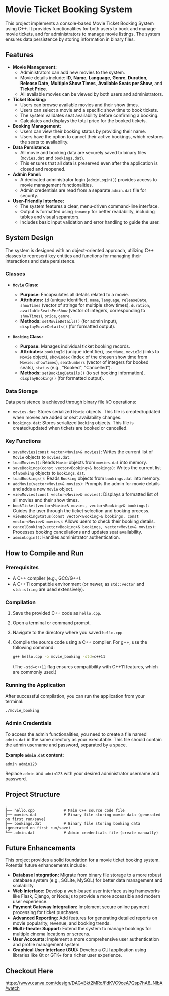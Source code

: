 # Movie Ticket Booking System

This project implements a console-based Movie Ticket Booking System using C++. It provides functionalities for both users to book and manage movie tickets, and for administrators to manage movie listings. The system ensures data persistence by storing information in binary files.

## Features

*   **Movie Management:**
    *   Administrators can add new movies to the system.
    *   Movie details include: **ID**, **Name**, **Language**, **Genre**, **Duration**, **Release Date**, **Multiple Show Times**, **Available Seats per Show**, and **Ticket Price**.
    *   All available movies can be viewed by both users and administrators.
*   **Ticket Booking:**
    *   Users can browse available movies and their show times.
    *   Users can select a movie and a specific show time to book tickets.
    *   The system validates seat availability before confirming a booking.
    *   Calculates and displays the total price for the booked tickets.
*   **Booking Management:**
    *   Users can view their booking status by providing their name.
    *   Users have the option to cancel their active bookings, which restores the seats to availability.
*   **Data Persistence:**
    *   All movie and booking data are securely saved to binary files (`movies.dat` and `bookings.dat`).
    *   This ensures that all data is preserved even after the application is closed and reopened.
*   **Admin Panel:**
    *   A dedicated administrator login (`adminLogin()`) provides access to movie management functionalities.
    *   Admin credentials are read from a separate `admin.dat` file for security.
*   **User-Friendly Interface:**
    *   The system features a clear, menu-driven command-line interface.
    *   Output is formatted using `iomanip` for better readability, including tables and visual separators.
    *   Includes basic input validation and error handling to guide the user.

## System Design

The system is designed with an object-oriented approach, utilizing C++ classes to represent key entities and functions for managing their interactions and data persistence.

### Classes

*   **`Movie` Class:**
    *   **Purpose:** Encapsulates all details related to a movie.
    *   **Attributes:** `id` (unique identifier), `name`, `language`, `releaseDate`, `showTimes` (vector of strings for multiple show times), `duration`, `availableSeatsPerShow` (vector of integers, corresponding to `showTimes`), `price`, `genre`.
    *   **Methods:** `setMovieDetails()` (for admin input), `displayMovieDetails()` (for formatted output).

*   **`Booking` Class:**
    *   **Purpose:** Manages individual ticket booking records.
    *   **Attributes:** `bookingId` (unique identifier), `userName`, `movieId` (links to `Movie` object), `showIndex` (index of the chosen show time from `Movie::showTimes`), `seatNumbers` (vector of integers for booked seats), `status` (e.g., "Booked", "Cancelled").
    *   **Methods:** `setBookingDetails()` (to set booking information), `displayBooking()` (for formatted output).

### Data Storage

Data persistence is achieved through binary file I/O operations:

*   `movies.dat`: Stores serialized `Movie` objects. This file is created/updated when movies are added or seat availability changes.
*   `bookings.dat`: Stores serialized `Booking` objects. This file is created/updated when tickets are booked or cancelled.

### Key Functions

*   `saveMovies(const vector<Movie>& movies)`: Writes the current list of `Movie` objects to `movies.dat`.
*   `loadMovies()`: Reads `Movie` objects from `movies.dat` into memory.
*   `saveBookings(const vector<Booking>& bookings)`: Writes the current list of `Booking` objects to `bookings.dat`.
*   `loadBookings()`: Reads `Booking` objects from `bookings.dat` into memory.
*   `addMovie(vector<Movie>& movies)`: Prompts the admin for movie details and adds a new `Movie` object.
*   `viewMovies(const vector<Movie>& movies)`: Displays a formatted list of all movies and their show times.
*   `bookTicket(vector<Movie>& movies, vector<Booking>& bookings)`: Guides the user through the ticket selection and booking process.
*   `viewBookingStatus(const vector<Booking>& bookings, const vector<Movie>& movies)`: Allows users to check their booking details.
*   `cancelBooking(vector<Booking>& bookings, vector<Movie>& movies)`: Processes booking cancellations and updates seat availability.
*   `adminLogin()`: Handles administrator authentication.

## How to Compile and Run

### Prerequisites

*   A C++ compiler (e.g., GCC/G++).
*   A C++11 compatible environment (or newer, as `std::vector` and `std::string` are used extensively).

### Compilation

1.  Save the provided C++ code as `hello.cpp`.
2.  Open a terminal or command prompt.
3.  Navigate to the directory where you saved `hello.cpp`.
4.  Compile the source code using a C++ compiler. For g++, use the following command:

    ```bash
    g++ hello.cpp -o movie_booking -std=c++11
    ```
    (The `-std=c++11` flag ensures compatibility with C++11 features, which are commonly used.)

### Running the Application

After successful compilation, you can run the application from your terminal:

```bash
./movie_booking
```

### Admin Credentials

To access the admin functionalities, you need to create a file named `admin.dat` in the same directory as your executable. This file should contain the admin username and password, separated by a space.

**Example `admin.dat` content:**

```
admin admin123
```

Replace `admin` and `admin123` with your desired administrator username and password.

## Project Structure

```
.
├── hello.cpp             # Main C++ source code file
├── movies.dat            # Binary file storing movie data (generated on first run/save)
├── bookings.dat          # Binary file storing booking data (generated on first run/save)
└── admin.dat             # Admin credentials file (create manually)
```

## Future Enhancements

This project provides a solid foundation for a movie ticket booking system. Potential future enhancements include:

*   **Database Integration:** Migrate from binary file storage to a more robust database system (e.g., SQLite, MySQL) for better data management and scalability.
*   **Web Interface:** Develop a web-based user interface using frameworks like Flask, Django, or Node.js to provide a more accessible and modern user experience.
*   **Payment Gateway Integration:** Implement secure online payment processing for ticket purchases.
*   **Advanced Reporting:** Add features for generating detailed reports on movie popularity, revenue, and booking trends.
*   **Multi-theater Support:** Extend the system to manage bookings for multiple cinema locations or screens.
*   **User Accounts:** Implement a more comprehensive user authentication and profile management system.
*   **Graphical User Interface (GUI):** Develop a GUI application using libraries like Qt or GTK+ for a richer user experience.

## Checkout Here
https://www.canva.com/design/DAGvBkt2MRo/FdKVC9ceA7Qsp7hA8_NlbA/watch


